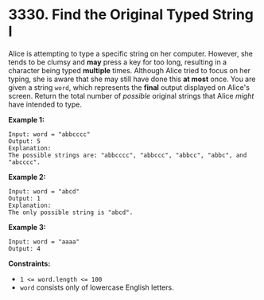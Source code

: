 # 3330. Find the Original Typed String I
Alice is attempting to type a specific string on her computer. However, she tends to be clumsy and **may** press a key for too long, resulting in a character being typed **multiple** times. Although Alice tried to focus on her typing, she is aware that she may still have done this **at most** once. You are given a string `word`, which represents the **final** output displayed on Alice's screen. Return the total number of *possible* original strings that Alice *might* have intended to type.

**Example 1:**
```
Input: word = "abbcccc"
Output: 5
Explanation:
The possible strings are: "abbcccc", "abbccc", "abbcc", "abbc", and "abcccc".
```

**Example 2:**
```
Input: word = "abcd"
Output: 1
Explanation:
The only possible string is "abcd".
```

**Example 3:**
```
Input: word = "aaaa"
Output: 4
```

**Constraints:**
- `1 <= word.length <= 100`
- `word` consists only of lowercase English letters.
